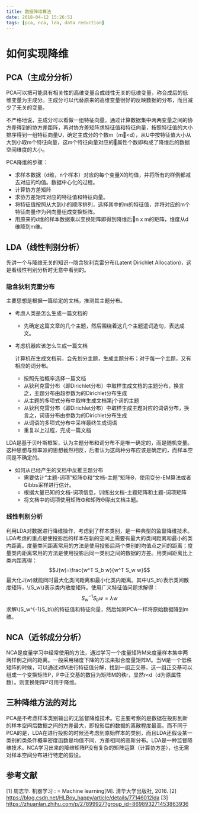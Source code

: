 ```yaml
---
title: 数据降维算法
date: 2018-04-12 15:26:51
tags: [pca, nca, lda, data reduction]
---
```


<script type="text/javascript" src="http://cdn.mathjax.org/mathjax/latest/MathJax.js?config=default"></script>

# 如何实现降维
## PCA（主成分分析）
PCA可以把可能具有相关性的高维变量合成线性无关的低维变量，称合成后的低维变量为主成分。主成分可以代替原来的高维变量很好的反映数据的分布，而且减少了无关的变量。

不严格地说，主成分可以看做一组特征向量。通过计算数据集中两两变量之间的协方差得到的协方差距阵，再对协方差矩阵求特征值和特征向量，按照特征值的大小排序得到一组特征向量U，确定主成分的个数m（m<d），从U中按特征值大小从大到小取m个特征向量，这m个特征向量对应的属性个数即构成了降维后的数据空间维度的大小。

PCA降维的步骤：
- 求样本数据（d维，n个样本）对应的每个变量X的均值，并将所有的样例都减去对应的均值。数据中心化的过程。
- 计算协方差矩阵
- 求协方差矩阵对应的特征值和特征向量。
- 将特征值按照从大到小的顺序排列，选择其中的m的特征值，并将对应的m个特征向量作为列向量组成变换矩阵。
- 用原来的d维的样本数据乘以变换矩阵即得到降维后n x m的矩阵，维度从d维降到m维。

<!--more-->

## LDA（线性判别分析）
先讲一个与降维无关的知识--隐含狄利克雷分布(Latent Dirichlet Allocation)，这是看线性判别分析时无意中看到的。
### 隐含狄利克雷分布
主要思想是根据一篇给定的文档，推测其主题分布。
- 考虑人类是怎么生成一篇文档的
  - 先确定这篇文章的几个主题，然后围绕着这几个主题遣词造句，表达成文。

- 考虑机器应该怎么生成一篇文档
  
  计算机在生成文档前，会先划分主题，生成主题分布；对于每一个主题，又有相应的词分布。
  - 按照先验概率选择一篇文档
  - 从狄利克雷分布（即Dirichlet分布）中取样生成文档的主题分布，换言之，主题分布由超参数为的Dirichlet分布生成
  - 从主题的多项式分布中取样生成文档第j个词的主题
  - 从狄利克雷分布（即Dirichlet分布）中取样生成主题对应的词语分布，换言之，词语分布由参数为的Dirichlet分布生成
  - 从词语的多项式分布中采样最终生成词语
  - 重复以上过程，完成一篇文档

LDA是基于贝叶斯框架，认为主题分布和词分布不是唯一确定的，而是随机变量。这种思想与频率派的思想截然相反，后者认为这两种分布应该是确定的，而样本空间是不确定的。
- 如何从已经产生的文档中反推主题分布
  - 需要估计“主题-词项”矩阵Φ和“文档-主题”矩阵Θ，使用变分-EM算法或者Gibbs采样进行估计。
  - 根据大量已知的文档-词项信息，训练出文档-主题矩阵和主题-词项矩阵
  - 将文档中的词项使用矩阵Φ和矩阵Θ得出文档主题。

### 线性判别分析
利用LDA对数据进行降维操作，考虑到了样本类别，是一种典型的监督降维技术。LDA考虑的重点是使投影后的样本在新的空间上需要有最大的类间距离和最小的类内距离。度量类间距离常用的方法是使用投影后两个类别的均值点之间的距离；度量类内距离常用的方法是使用投影后同一类别之间的数据的方差。用类间距离比上类内距离得：
$$J(w)=\frac{w^T S_b w}{w^T S_w w}$$
最大化J(w)就能同时最大化类间距离和最小化类内距离。其中\\(S_b\\)表示类间散度矩阵，\\(S_w\\)表示类内散度矩阵。使用广义特征值问题求解得：
$$S_w^{-1}S_bw = \lambda w$$
求解\\(S_w^{-1}S_b\\)的特征值和特征向量，然后如同PCA一样将原始数据降到m维。

## NCA（近邻成分分析）
NCA是度量学习中经常使用的方法，通过学习一个度量矩阵M来度量样本集中两两样例之间的距离。一般采用梯度下降的方法来拟合度量矩阵M。当M是一个低秩矩阵的时候，可以通过对M进行特征值分解，找到一组正交基，这一组正交基可以组成一个变换矩阵P，P中正交基的数目为矩阵M的秩r，显然r<d（d为原属性数）。则变换矩阵P可用于降维。

## 三种降维方法的对比
PCA是不考虑样本类别输出的无监督降维技术。它主要考察的是数据在投影到新的样本空间后数据之间的方差最大，即投影后的数据的离散程度最高。而不同于PCA的是，LDA在进行投影的时候还考虑到原始样本的类别，而且LDA还假设某一类别的类条件概率密度函数是均值不同、方差相同的高斯分布。LDA是一种监督降维技术。NCA学习出来的降维矩阵P没有复杂的矩阵运算（计算协方差），也无需对样本空间分布进行特定的假设。

## 参考文献
[1] 周志华. 机器学习 : = Machine learning[M]. 清华大学出版社, 2016.
[2] https://blog.csdn.net/HLBoy_happy/article/details/77146012lda
[3] https://zhuanlan.zhihu.com/p/27899927?group_id=869893271453863936